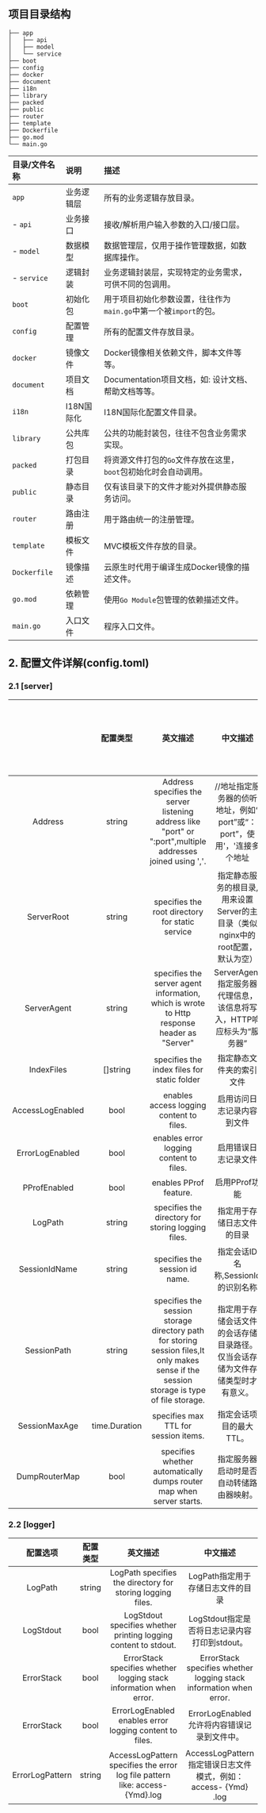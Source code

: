 ## 项目目录结构

```shell 
├── app
│   ├── api
│   ├── model
│   └── service
├── boot
├── config
├── docker
├── document
├── i18n
├── library
├── packed
├── public
├── router
├── template
├── Dockerfile
├── go.mod
└── main.go
```
| 目录/文件名称 | 说明       | 描述                                                         |
| :------------ | :--------- | :----------------------------------------------------------- |
| `app`         | 业务逻辑层 | 所有的业务逻辑存放目录。                                     |
| - `api`       | 业务接口   | 接收/解析用户输入参数的入口/接口层。                         |
| - `model`     | 数据模型   | 数据管理层，仅用于操作管理数据，如数据库操作。               |
| - `service`   | 逻辑封装   | 业务逻辑封装层，实现特定的业务需求，可供不同的包调用。       |
| `boot`        | 初始化包   | 用于项目初始化参数设置，往往作为`main.go`中第一个被`import`的包。 |
| `config`      | 配置管理   | 所有的配置文件存放目录。                                     |
| `docker`      | 镜像文件   | Docker镜像相关依赖文件，脚本文件等等。                       |
| `document`    | 项目文档   | Documentation项目文档，如: 设计文档、帮助文档等等。          |
| `i18n`        | I18N国际化 | I18N国际化配置文件目录。                                     |
| `library`     | 公共库包   | 公共的功能封装包，往往不包含业务需求实现。                   |
| `packed`      | 打包目录   | 将资源文件打包的`Go`文件存放在这里，`boot`包初始化时会自动调用。 |
| `public`      | 静态目录   | 仅有该目录下的文件才能对外提供静态服务访问。                 |
| `router`      | 路由注册   | 用于路由统一的注册管理。                                     |
| `template`    | 模板文件   | MVC模板文件存放的目录。                                      |
| `Dockerfile`  | 镜像描述   | 云原生时代用于编译生成Docker镜像的描述文件。                 |
| `go.mod`      | 依赖管理   | 使用`Go Module`包管理的依赖描述文件。                        |
| `main.go`     | 入口文件   | 程序入口文件。                                               |


## 2. 配置文件详解(config.toml)

### 2.1 [server]

|                  |   配置类型    |                           英文描述                           |                           中文描述                           |                 官方文档链接                 |
| :--------------: | :-----------: | :----------------------------------------------------------: | :----------------------------------------------------------: | :------------------------------------------: |
|     Address      |    string     | Address specifies the server listening address like "port" or ":port",multiple addresses joined using ','. | //地址指定服务器的侦听地址，例如“ port”或“：port”，使用'，'连接多个地址 |                                              |
|    ServerRoot    |    string     |       specifies the root directory for static service        | 指定静态服务的根目录,用来设置Server的主目录（类似nginx中的root配置，默认为空） |                                              |
|   ServerAgent    |    string     | specifies the server agent information, which is wrote to Http response header as "Server" | ServerAgent指定服务器代理信息，该信息将写入，HTTP响应标头为“服务器” |                                              |
|    IndexFiles    |   []string    |         specifies the index files for static folder          |                   指定静态文件夹的索引文件                   | [点我](https://goframe.org/net/ghttp/static) |
| AccessLogEnabled |     bool      |           enables access logging content to files.           |                  启用访问日志记录内容到文件                  |  [点我](https://goframe.org/net/ghttp/logs)  |
| ErrorLogEnabled  |     bool      |           enables error logging content to files.            |                     启用错误日志记录文件                     |  [点我](https://goframe.org/net/ghttp/logs)  |
|   PProfEnabled   |     bool      |                    enables PProf feature.                    |                        启用PProf功能                         |  [点我](https://goframe.org/net/ghttp/logs)  |
|     LogPath      |    string     |      specifies the directory for storing logging files.      |                  指定用于存储日志文件的目录                  |                                              |
|  SessionIdName   |    string     |                specifies the session id name.                |              指定会话ID名称,SessionId的识别名称              |                                              |
|   SessionPath    |    string     | specifies the session storage directory path for storing session files,It only makes sense if the session storage is type of file storage. | 指定用于存储会话文件的会话存储目录路径。仅当会话存储为文件存储类型时才有意义。 |                                              |
|  SessionMaxAge   | time.Duration |             specifies max TTL for session items.             |                   指定会话项目的最大TTL。                    |                                              |
|  DumpRouterMap   |     bool      | specifies whether automatically dumps router map when server starts. |           指定服务器启动时是否自动转储路由器映射。           |                                              |

### 2.2 [logger]

|    配置选项     | 配置类型 |                           英文描述                           |                           中文描述                           |
| :-------------: | :------: | :----------------------------------------------------------: | :----------------------------------------------------------: |
|     LogPath     |  string  |  LogPath specifies the directory for storing logging files.  |              LogPath指定用于存储日志文件的目录               |
|    LogStdout    |   bool   | LogStdout specifies whether printing logging content to stdout. |        LogStdout指定是否将日志记录内容打印到stdout。         |
|   ErrorStack    |   bool   | ErrorStack specifies whether logging stack information when error. | ErrorStack specifies whether logging stack information when error. |
|   ErrorStack    |   bool   |   ErrorLogEnabled enables error logging content to files.    |         ErrorLogEnabled允许将内容错误记录到文件中。          |
| ErrorLogPattern |  string  | AccessLogPattern specifies the error log file pattern like: access-{Ymd}.log | AccessLogPattern指定错误日志文件模式，例如：access- {Ymd} .log |
